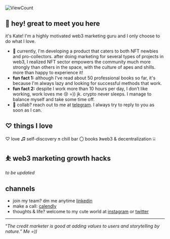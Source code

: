 
![ViewCount](http://bit.ly/Thomas-Github-Visits)

## 👋 hey! great to meet you here

it's Kate! I'm a highly motivated web3 marketing guru and I only choose to do what I love.

- 🌱 currently, I'm developing a product that caters to both NFT newbies and pro-collectors. after doing marketing for several types of projects in web3, I realized NFT sector empowers the community much more strongly than others in the space, with the culture of apes and shills. more than happy to experience it!
- **fun fact 1:** although I've read about 50 professional books so far, it's because I'm always lazy and looking for successful methods that work.
- **fun fact 2:** despite I work more than 10 hours per day, I don’t like working, work loves me 😢 =)) jk. crypto never sleeps. I manage to balance myself and take some time off.
- 💼 collab? reach out to me at [telegram](https://t.me/katedaynee). I always try to reply to you as soon as I can.



## ♡ things I love

♡ love ♫ self-discovery 🔛 chill bar 〇 books 》web3 & decentralization ⌸ 

## ⛹️ web3 marketing growth hacks

*to be updated*

## channels

- join my team? dm me anytime [linkedin](https://bit.ly/3L6g2Xx)
- make a call: [calendly](https://calendly.com/kate-seekhype/)
- thoughts & life? welcome to my cute world at [instagram](http://bit.ly/3YcDg0T) or [twitter](https://twitter.com/katedaynee)

---

“*The credit marketer is good at adding values to users and storytelling by nature.” Me =))*
